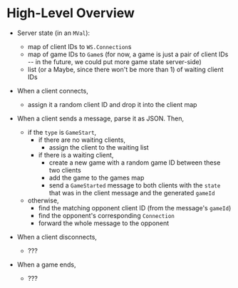 High-Level Overview
=============

- Server state (in an `MVal`):
    - map of client IDs to `WS.Connection`s
    - map of game IDs to `Game`s (for now, a game is just a pair of client IDs -- in the future, we could put more game state server-side)
    - list (or a Maybe, since there won't be more than 1) of waiting client IDs

- When a client connects,
    - assign it a random client ID and drop it into the client map

- When a client sends a message, parse it as JSON. Then,
    - if the `type` is `GameStart`,
        - if there are no waiting clients,
            - assign the client to the waiting list
        - if there is a waiting client,
            - create a new game with a random game ID between these two clients
            - add the game to the games map
            - send a `GameStarted` message to both clients with the `state` that was in the client message and the generated `gameId`
    - otherwise,
        - find the matching opponent client ID (from the message's `gameId`)
        - find the opponent's corresponding `Connection`
        - forward the whole message to the opponent

- When a client disconnects,
    - ???

- When a game ends,
    - ???